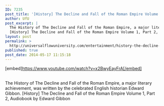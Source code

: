 ```yaml
---
ID: 7235
post_title: '[History] The Decline and Fall of the Roman Empire Volume 1, Part 2,'
author: UfU
post_excerpt: |
  The History of The Decline and Fall of the Roman Empire, a major literary achievement, was written by the celebrated English historian Edward Gibbon.
  [History] The Decline and Fall of the Roman Empire Volume 1, Part 2, Audiobook by Edward Gibbon
layout: post
permalink: >
  http://universalflowuniversity.com/entertainment/history-the-decline-and-fall-of-the-roman-empire-volume-1-part-2/
published: true
post_date: 2014-05-17 11:15:18
---
```

[embed]https://www.youtube.com/watch?v=x2BwyEayFrA[/embed]</br></br>
<p>The History of The Decline and Fall of the Roman Empire, a major literary achievement, was written by the celebrated English historian Edward Gibbon. 
[History] The Decline and Fall of the Roman Empire Volume 1, Part 2, Audiobook by Edward Gibbon</p>